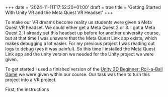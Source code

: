 +++
date = '2024-11-11T17:52:20+01:00'
draft = true
title = 'Getting Started With Unity VR and the Meta Quest VR Headset'
+++

To make our VR dreams become reality us students were given a Meta Quest VR headset. We could either get a Meta Quest 2 or 3. I got a Meta Quest 2. I already set this headset up before for another university course, but at that time I was unaware that the Meta Quest Link app exists, which makes debugging a lot easier. For my previous project I was reading out logs to debug (yes it was painful). So this time I installed the Meta Quest Link app and the unity version we needed for the Unity project we were given.

To get started I used a finished version of the [Unity 3D Beginner: Roll-a-Ball Game](https://learn.unity.com/project/roll-a-ball) we were given within our course. Our task was then to turn this project into a VR project.

First, the instructions
